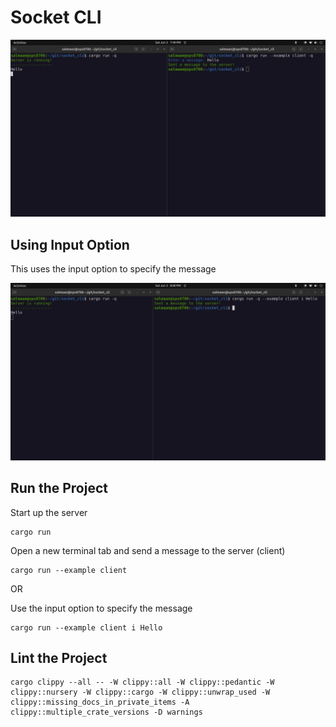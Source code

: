 # Socket CLI
![socket cli](images/socket_cli.webp)

## Using Input Option
This uses the input option to specify the message

![socket cli using input option](images/socket_cli_with_input_option.webp)

## Run the Project
Start up the server
```
cargo run
```

Open a new terminal tab and send a message to the server (client)
```
cargo run --example client
```

OR

Use the input option to specify the message
```
cargo run --example client i Hello
```

## Lint the Project
```
cargo clippy --all -- -W clippy::all -W clippy::pedantic -W clippy::nursery -W clippy::cargo -W clippy::unwrap_used -W clippy::missing_docs_in_private_items -A clippy::multiple_crate_versions -D warnings
```

